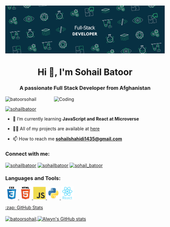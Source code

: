 ![MasterHead](bg.png)
<h1 align="center">Hi 👋, I'm Sohail Batoor</h1>
<h3 align="center">A passionate Full Stack Developer from Afghanistan</h3>
<img align="right" alt="Coding" width="350" src="https://cdn.dribbble.com/users/1162077/screenshots/3848914/programmer.gif">

<p align="left"> <img src="https://komarev.com/ghpvc/?username=batoorsohail&label=Profile%20views&color=0e75b6&style=flat" alt="batoorsohail" /> </p>

<p align="left"> <a href="https://twitter.com/sohailbatoor" target="blank"><img src="https://img.shields.io/twitter/follow/sohailbatoor?logo=twitter&style=for-the-badge" alt="sohailbatoor" /></a> </p>

- 🌱 I’m currently learning **JavaScript and React at Microverse**

- 👨‍💻 All of my projects are available at [here](https://batoorsohail.github.io/my-portfolio/)

- 📫 How to reach me **sohailshahidi1435@gmail.com**

<h3 align="left">Connect with me:</h3>
<p align="left">
<a href="https://twitter.com/sohailbatoor" target="blank"><img align="center" src="https://raw.githubusercontent.com/rahuldkjain/github-profile-readme-generator/master/src/images/icons/Social/twitter.svg" alt="sohailbatoor" height="30" width="40" /></a>
<a href="https://www.linkedin.com/in/sohail-batoor-52429b230/" target="blank"><img align="center" src="https://raw.githubusercontent.com/rahuldkjain/github-profile-readme-generator/master/src/images/icons/Social/linked-in-alt.svg" alt="sohailbatoor" height="30" width="40" /></a>
<a href="https://instagram.com/sohail_batoor" target="blank"><img align="center" src="https://raw.githubusercontent.com/rahuldkjain/github-profile-readme-generator/master/src/images/icons/Social/instagram.svg" alt="sohail_batoor" height="30" width="40" /></a>
</p>

<h3 align="left">Languages and Tools:</h3>
<p align="left"> <a href="https://www.w3schools.com/css/" target="_blank" rel="noreferrer"> <img src="https://raw.githubusercontent.com/devicons/devicon/master/icons/css3/css3-original-wordmark.svg" alt="css3" width="40" height="40"/> </a> <a href="https://www.w3.org/html/" target="_blank" rel="noreferrer"> <img src="https://raw.githubusercontent.com/devicons/devicon/master/icons/html5/html5-original-wordmark.svg" alt="html5" width="40" height="40"/> </a> <a href="https://developer.mozilla.org/en-US/docs/Web/JavaScript" target="_blank" rel="noreferrer"> <img src="https://raw.githubusercontent.com/devicons/devicon/master/icons/javascript/javascript-original.svg" alt="javascript" width="40" height="40"/> </a> <a href="https://nodejs.org" target="_blank" rel="noreferrer"> <a href="https://www.python.org" target="_blank" rel="noreferrer"> <img src="https://raw.githubusercontent.com/devicons/devicon/master/icons/python/python-original.svg" alt="python" width="40" height="40"/> </a> <a href="https://rubyonrails.org" target="_blank" rel="noreferrer"> <img src="https://raw.githubusercontent.com/devicons/devicon/master/icons/react/react-original-wordmark.svg" alt="react" width="40" height="40"/> </a> <a href="https://www.ruby-lang.org/en/" target="_blank" rel="noreferrer"></p>

<div>
  <summary>:zap: GitHub Stats</summary>
    </br>
    <img align="center" src="https://github-readme-stats.vercel.app/api?username=batoorsohail&langs_count=8&layout=compact&hide_border=false&title_color=ff652f&icon_color=FFE400&bg_color=09131B&text_color=ffffff&border_color=0c1a25" alt="batoorsohail" />
    <img align="center" src="https://github-readme-stats.vercel.app/api/top-langs?username=batoorsohail&langs_count=8&layout=compact&hide_border=false&title_color=ff652f&icon_color=FFE400&bg_color=09131B&text_color=ffffff&border_color=0c1a25" alt="Alwyn's GitHub stats" />
</div>
